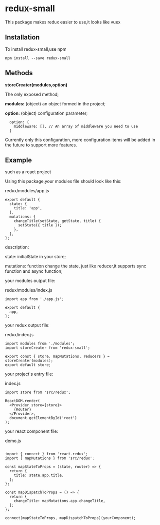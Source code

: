 redux-small
=========================

This package makes redux easier to use,it looks like vuex

## Installation

To install redux-small,use npm

```
npm install --save redux-small
```
## Methods

**storeCreater(modules,option)**

The only exposed method;

**modules:** (object) an object formed in the project;

**option:** (object) configuration parameter;
```
  option: {
    middleware: [], // An array of middleware you need to use
  }
```
Currently only this configuration, more configuration items will be added in the future to support more features.

## Example

such as a react project

Using this package,your modules file should look like this:

redux/modules/app.js
```
export default {
  state: {
    title: 'app',
  },
  mutations: {
    changeTitle(setState, getState, title) {
      setState({ title });
    },
  },
};
```
description:

  state: initialState in your store;

  mutations: function change the state, just like reducer,it supports sync function and async function;


your modules output file:

redux/modules/index.js
```
import app from './app.js';

export default {
  app,
};
```

your redux output file:

redux/index.js 
```
import modules from './modules';
import storeCreater from 'redux-small';

export const { store, mapMutations, reducers } = storeCreater(modules);
export default store;
```

your project's entry file:

index.js
```
import store from 'src/redux';

ReactDOM.render(
  <Provider store={store}>
    {Router}
  </Provider>,
  document.getElementById('root')
);
```

your react component file:

demo.js
```

import { connect } from 'react-redux';
import { mapMutations } from 'src/redux';

const mapStateToProps = (state, router) => {
  return {
    title: state.app.title,
  };
};

const mapDispatchToProps = () => {
  return {
    changeTitle: mapMutations.app.changeTitle,
  };
};

connect(mapStateToProps, mapDispatchToProps)(yourComponent);
```





